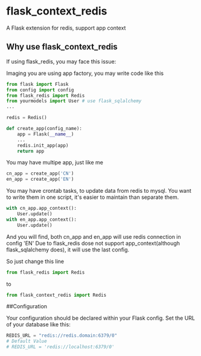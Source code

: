 # flask_context_redis
A Flask extension for redis, support app context

## Why use flask_context_redis

If using flask_redis, you may face this issue:

Imaging you are using app factory, you may write code like this

```python
from flask import Flask
from config import config
from flask_redis import Redis
from yourmodels import User # use flask_sqlalchemy
...

redis = Redis()

def create_app(config_name):
    app = Flask(__name__)
    ...
    redis.init_app(app)
    return app
```
You may have multipe app, just like me

```python
cn_app = create_app('CN')
en_app = create_app('EN')
```

You may have crontab tasks, to update data from redis to mysql.
You want to write them in one script, it's easier to maintain than separate them.

```python
with cn_app.app_context():
    User.update()
with en_app.app_context():
    User.update()
```

And you will find, both cn_app and en_app will use redis connection in config 'EN'
Due to flask_redis dose not support app_context(although flask_sqlalchemy does), it will use the last config.

So just change this line

```python
from flask_redis import Redis
```
to
```python
from flask_context_redis import Redis
```

##Configuration

Your configuration should be declared within your Flask config. Set the URL of your database like this:

```python
REDIS_URL = "redis://redis.domain:6379/0"
# Default Value
# REDIS_URL = 'redis://localhost:6379/0' 
```

